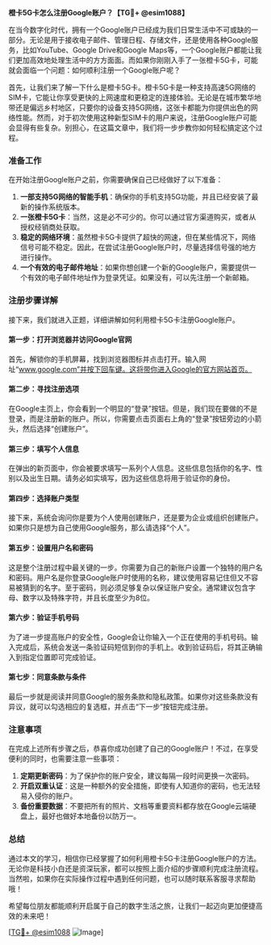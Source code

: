 **橙卡5G卡怎么注册Google账户？【TG💪+ @esim1088】**

在当今数字化时代，拥有一个Google账户已经成为我们日常生活中不可或缺的一部分。无论是用于接收电子邮件、管理日程、存储文件，还是使用各种Google服务，比如YouTube、Google Drive和Google Maps等，一个Google账户都能让我们更加高效地处理生活中的方方面面。而如果你刚刚入手了一张橙卡5G卡，可能就会面临一个问题：如何顺利注册一个Google账户呢？

首先，让我们来了解一下什么是橙卡5G卡。橙卡5G卡是一种支持高速5G网络的SIM卡，它能让你享受更快的上网速度和更稳定的连接体验。无论是在城市繁华地带还是偏远乡村地区，只要你的设备支持5G网络，这张卡都能为你提供出色的网络性能。然而，对于初次使用这种新型SIM卡的用户来说，注册Google账户可能会显得有些复杂。别担心，在这篇文章中，我们将一步步教你如何轻松搞定这个过程。

### 准备工作

在开始注册Google账户之前，你需要确保自己已经做好了以下准备：

1. **一部支持5G网络的智能手机**：确保你的手机支持5G功能，并且已经安装了最新的操作系统版本。
2. **一张橙卡5G卡**：当然，这是必不可少的。你可以通过官方渠道购买，或者从授权经销商处获取。
3. **稳定的网络环境**：虽然橙卡5G卡提供了超快的网速，但在某些情况下，网络信号可能不稳定。因此，在尝试注册Google账户时，尽量选择信号强的地方进行操作。
4. **一个有效的电子邮件地址**：如果你想创建一个新的Google账户，需要提供一个有效的电子邮件地址作为登录凭证。如果没有，可以先注册一个新邮箱。

### 注册步骤详解

接下来，我们就进入正题，详细讲解如何利用橙卡5G卡注册Google账户。

#### 第一步：打开浏览器并访问Google官网

首先，解锁你的手机屏幕，找到浏览器图标并点击打开。输入网址“www.google.com”并按下回车键。这将带你进入Google的官方网站首页。

#### 第二步：寻找注册选项

在Google主页上，你会看到一个明显的“登录”按钮。但是，我们现在要做的不是登录，而是注册新的账户。所以，你需要点击页面右上角的“登录”按钮旁边的小箭头，然后选择“创建账户”。

#### 第三步：填写个人信息

在弹出的新页面中，你会被要求填写一系列个人信息。这些信息包括你的名字、性别以及出生日期。请务必如实填写，因为这些信息将用于验证你的身份。

#### 第四步：选择账户类型

接下来，系统会询问你是要为个人使用创建账户，还是要为企业或组织创建账户。如果你只是想为自己使用Google服务，那么请选择“个人”。

#### 第五步：设置用户名和密码

这是整个注册过程中最关键的一步。你需要为自己的新账户设置一个独特的用户名和密码。用户名是你登录Google账户时使用的名称，建议使用容易记住但又不容易被猜到的名字。至于密码，则必须足够复杂以保证账户安全。通常建议包含字母、数字以及特殊字符，并且长度至少为8位。

#### 第六步：验证手机号码

为了进一步提高账户的安全性，Google会让你输入一个正在使用的手机号码。输入完成后，系统会发送一条验证码短信到你的手机上。收到验证码后，将其正确输入到指定位置即可完成验证。

#### 第七步：同意条款与条件

最后一步就是阅读并同意Google的服务条款和隐私政策。如果你对这些条款没有异议，就可以勾选相应的复选框，并点击“下一步”按钮完成注册。

### 注意事项

在完成上述所有步骤之后，恭喜你成功创建了自己的Google账户！不过，在享受便利的同时，也需要注意一些事项：

1. **定期更新密码**：为了保护你的账户安全，建议每隔一段时间更换一次密码。
2. **开启双重认证**：这是一种额外的安全措施，即使有人知道你的密码，也无法轻易入侵你的账户。
3. **备份重要数据**：不要把所有的照片、文档等重要资料都存放在Google云端硬盘上，最好也做好本地备份以防万一。

### 总结

通过本文的学习，相信你已经掌握了如何利用橙卡5G卡注册Google账户的方法。无论你是科技小白还是资深玩家，都可以按照上面介绍的步骤顺利完成注册流程。当然啦，如果你在实际操作过程中遇到任何问题，也可以随时联系客服寻求帮助哦！

希望每位朋友都能顺利开启属于自己的数字生活之旅，让我们一起迈向更加便捷高效的未来吧！

[[TG💪+ @esim1088](https://t.me/s/esim1088) ![Image](https://i.postimg.cc/4NQfJmqS/Snipaste-2025-05-13-00-14-12.png)]